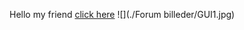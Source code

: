 Hello my friend [click here](http://youtube.com/watch?v=dQw4w9WgXcQ)
![](./Forum billeder/GUI1.jpg)
